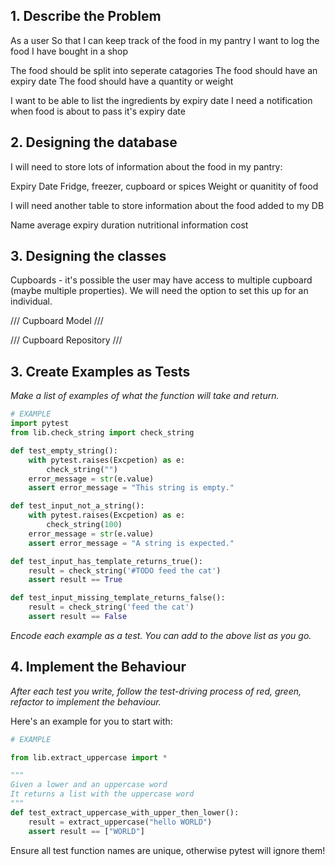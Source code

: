 ## 1. Describe the Problem

As a user
So that I can keep track of the food in my pantry
I want to log the food I have bought in a shop

The food should be split into seperate catagories
The food should have an expiry date
The food should have a quantity or weight

I want to be able to list the ingredients by expiry date
I need a notification when food is about to pass it's expiry date

## 2. Designing the database

I will need to store lots of information about the food in my pantry:

Expiry Date
Fridge, freezer, cupboard or spices
Weight or quanitity of food

I will need another table to store information about the food added to my DB

Name
average expiry duration
nutritional information 
cost 

## 3. Designing the classes

Cupboards - it's possible the user may have access to multiple cupboard (maybe multiple properties).
We will need the option to set this up for an individual.

/// Cupboard Model ///


/// Cupboard Repository ///



## 3. Create Examples as Tests


_Make a list of examples of what the function will take and return._

```python
# EXAMPLE
import pytest
from lib.check_string import check_string

def test_empty_string():
    with pytest.raises(Excpetion) as e:
        check_string("")
    error_message = str(e.value)
    assert error_message = "This string is empty."

def test_input_not_a_string():
    with pytest.raises(Excpetion) as e:
        check_string(100)
    error_message = str(e.value)
    assert error_message = "A string is expected."

def test_input_has_template_returns_true():
    result = check_string('#TODO feed the cat')
    assert result == True

def test_input_missing_template_returns_false():
    result = check_string('feed the cat')
    assert result == False 

```

_Encode each example as a test. You can add to the above list as you go._

## 4. Implement the Behaviour

_After each test you write, follow the test-driving process of red, green, refactor to implement the behaviour._

Here's an example for you to start with:

```python
# EXAMPLE

from lib.extract_uppercase import *

"""
Given a lower and an uppercase word
It returns a list with the uppercase word
"""
def test_extract_uppercase_with_upper_then_lower():
    result = extract_uppercase("hello WORLD")
    assert result == ["WORLD"]
```

Ensure all test function names are unique, otherwise pytest will ignore them!